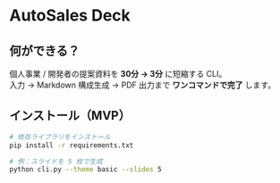 # AutoSales Deck

## 何ができる？
個人事業 / 開発者の提案資料を **30分 → 3分** に短縮する CLI。  
入力 → Markdown 構成生成 → PDF 出力まで **ワンコマンドで完了** します。

## インストール（MVP）

```bash
# 依存ライブラリをインストール
pip install -r requirements.txt

# 例：スライドを 5 枚で生成
python cli.py --theme basic --slides 5
